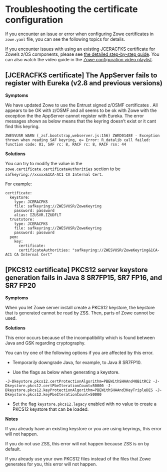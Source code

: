 # Troubleshooting the certificate configuration

If you encounter an issue or error when configuring Zowe certificates in `zowe.yaml` file, you can see the following topics for details.

If you encounter issues with using an existing JCERACFKS certificate for Zowe’s z/OS components, please see [the detailed step-by-step guide](https://medium.com/zowe/master-zowe-certificates-use-an-existing-jceracfks-certificate-for-zowes-z-os-components-975ffa0d9f2f). You can also watch the video guide in the [Zowe configuration video playlist](https://youtube.com/playlist?list=PL8REpLGaY9QEHLNA81DRgGqWcgOYC0PDX&feature=shared).

## [JCERACFKS certificate] The AppServer fails to register with Eureka (v2.8 and previous versions)

**Symptoms**

We have updated Zowe to use the Entrust signed z/OSMF certificates . All appears to  be OK with z/OSMF and all seems to be ok with Zowe with the exception the the AppServer cannot register with Eureka. The error messages shown as below means that the keyring doesn’t exist or it cant find this keyring.

```
ZWESVUSR WARN (_zsf.bootstrap,webserver.js:156) ZWED0148E - Exception thrown when reading SAF keyring, e= Error: R_datalib call failed: function code: 01, SAF rc: 8, RACF rc: 8, RACF rsn: 44
```

**Solutions**

You can try to modify the value in the `zowe.certificate.certificateAuthorities` section to be `safkeyring://xxxxx&1CA-AC1 CA Internal Cert`.

For example:
```
certificate:
  keystore:
    type: JCERACFKS
    file: safkeyring://ZWESVUSR/ZoweKeyring
    password: password
    alias: IZUSVR.IZUDFLT
  truststore:
    type: JCERACFKS
    file: safkeyring://ZWESVUSR/ZoweKeyring
    password: password
  pem:
    key:
      certificate:
      certificateAuthorities: "safkeyring://ZWESVUSR/ZoweKeyring&1CA-AC1 CA Internal Cert"
```

## [PKCS12 certificate] PKCS12 server keystore generation fails in Java 8 SR7FP15, SR7 FP16, and SR7 FP20

**Symptoms**

When you let Zowe server install create a PKCS12 keystore, the keystore that is generated cannot be read by ZSS. Then, parts of Zowe cannot be used. 

**Solutions**

This error occurs because of the incompatibility which is found between Java and GSK regarding cryptography.

You can try one of the following options if you are affected by this error.

- Temporarily downgrade Java, for example, to Java 8 SR7FP10.

- Use the flags as below when generating a keystore.

```
-J-Dkeystore.pkcs12.certProtectionAlgorithm=PBEWithSHAAnd40BitRC2 -J-
Dkeystore.pkcs12.certPbeIterationCount=50000 -J-
Dkeystore.pkcs12.keyProtectionAlgorithm=PBEWithSHAAnd3KeyTripleDES -J-
Dkeystore.pkcs12.keyPbeIterationCount=50000
```

- Set the flag `keystore.pkcs12.legacy` enabled with no value to create a PKCS12 keystore that can be loaded.

**Notes**

If you already have an existing keystore or you are using keyrings, this error will not happen.

If you do not use ZSS, this error will not happen because ZSS is on by default.

If you already use your own PKCS12 files instead of the files that Zowe generates for you, this error will not happen.
